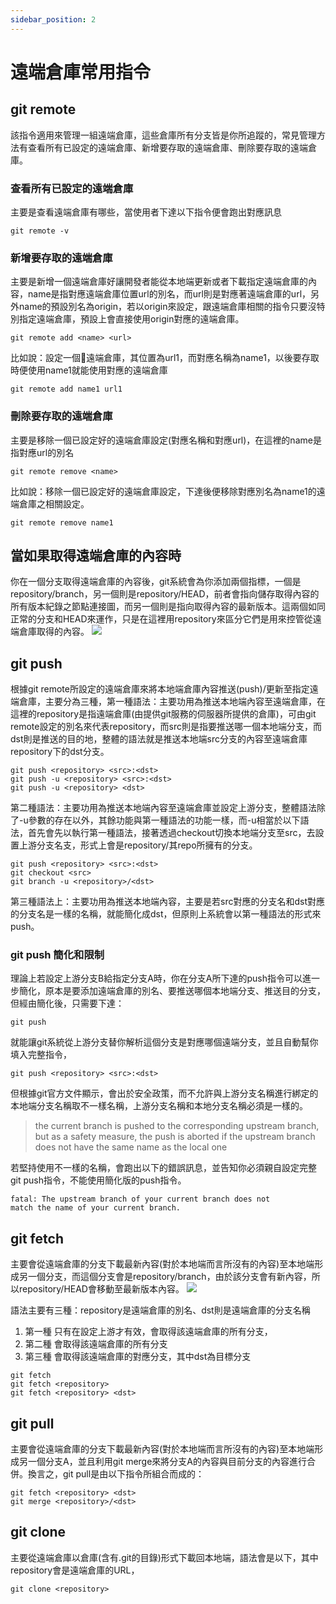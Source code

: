 ```yaml
---
sidebar_position: 2
---
```


# 遠端倉庫常用指令



## git remote
該指令適用來管理一組遠端倉庫，這些倉庫所有分支皆是你所追蹤的，常見管理方法有查看所有已設定的遠端倉庫、新增要存取的遠端倉庫、刪除要存取的遠端倉庫。

### 查看所有已設定的遠端倉庫
主要是查看遠端倉庫有哪些，當使用者下達以下指令便會跑出對應訊息
```
git remote -v
```

### 新增要存取的遠端倉庫
主要是新增一個遠端倉庫好讓開發者能從本地端更新或者下載指定遠端倉庫的內容，name是指對應遠端倉庫位置url的別名，而url則是對應著遠端倉庫的url，另外name的預設別名為origin，若以origin來設定，跟遠端倉庫相關的指令只要沒特別指定遠端倉庫，預設上會直接使用origin對應的遠端倉庫。
```
git remote add <name> <url>
```

比如說：設定一個遠端倉庫，其位置為url1，而對應名稱為name1，以後要存取時便使用name1就能使用對應的遠端倉庫

```
git remote add name1 url1
```

### 刪除要存取的遠端倉庫
主要是移除一個已設定好的遠端倉庫設定(對應名稱和對應url)，在這裡的name是指對應url的別名

```
git remote remove <name>
```

比如說：移除一個已設定好的遠端倉庫設定，下達後便移除對應別名為name1的遠端倉庫之相關設定。

```
git remote remove name1
```


## 當如果取得遠端倉庫的內容時
你在一個分支取得遠端倉庫的內容後，git系統會為你添加兩個指標，一個是repository/branch，另一個則是repository/HEAD，前者會指向儲存取得內容的所有版本紀錄之節點連接圖，而另一個則是指向取得內容的最新版本。這兩個如同正常的分支和HEAD來運作，只是在這裡用repository來區分它們是用來控管從遠端倉庫取得的內容。
![](https://res.cloudinary.com/dqfxgtyoi/image/upload/v1632995576/blog/git/remote/remoteBranch_d8tfzg.png)

## git push
根據git remote所設定的遠端倉庫來將本地端倉庫內容推送(push)/更新至指定遠端倉庫，主要分為三種，第一種語法：主要功用為推送本地端內容至遠端倉庫，在這裡的repository是指遠端倉庫(由提供git服務的伺服器所提供的倉庫)，可由git remote設定的別名來代表repository，而src則是指要推送哪一個本地端分支，而dst則是推送的目的地，整體的語法就是推送本地端src分支的內容至遠端倉庫repository下的dst分支。

```
git push <repository> <src>:<dst>
git push -u <repository> <src>:<dst>
git push -u <repository> <dst>
```

第二種語法：主要功用為推送本地端內容至遠端倉庫並設定上游分支，整體語法除了-u參數的存在以外，其餘功能與第一種語法的功能一樣，而-u相當於以下語法，首先會先以執行第一種語法，接著透過checkout切換本地端分支至src，去設置上游分支名支，形式上會是repository/其repo所擁有的分支。
```
git push <repository> <src>:<dst>
git checkout <src>
git branch -u <repository>/<dst>
```

第三種語法上：主要功用為推送本地端內容，主要是若src對應的分支名和dst對應的分支名是一樣的名稱，就能簡化成dst，但原則上系統會以第一種語法的形式來push。


### git push 簡化和限制

理論上若設定上游分支B給指定分支A時，你在分支A所下達的push指令可以進一步簡化，原本是要添加遠端倉庫的別名、要推送哪個本地端分支、推送目的分支，但經由簡化後，只需要下達：
```
git push
```

就能讓git系統從上游分支替你解析這個分支是對應哪個遠端分支，並且自動幫你填入完整指令，

```
git push <repository> <src>:<dst>
```

但根據git官方文件顯示，會出於安全政策，而不允許與上游分支名稱進行綁定的本地端分支名稱取不一樣名稱，上游分支名稱和本地分支名稱必須是一樣的。

> the current branch is pushed to the corresponding upstream branch, but as a safety measure, the push is aborted if the upstream branch does not have the same name as the local one


若堅持使用不一樣的名稱，會跑出以下的錯誤訊息，並告知你必須親自設定完整git push指令，不能使用簡化版的push指令。

```
fatal: The upstream branch of your current branch does not 
match the name of your current branch.
```

## git fetch
主要會從遠端倉庫的分支下載最新內容(對於本地端而言所沒有的內容)至本地端形成另一個分支，而這個分支會是repository/branch，由於該分支會有新內容，所以repository/HEAD會移動至最新版本內容。
![](https://res.cloudinary.com/dqfxgtyoi/image/upload/v1632996015/blog/git/remote/gitFetchResult_nlv9wa.png)


語法主要有三種：repository是遠端倉庫的別名、dst則是遠端倉庫的分支名稱
1. 第一種 只有在設定上游才有效，會取得該遠端倉庫的所有分支，
2. 第二種 會取得該遠端倉庫的所有分支 
3. 第三種 會取得該遠端倉庫的對應分支，其中dst為目標分支
```
git fetch
git fetch <repository>
git fetch <repository> <dst>
```

## git pull
主要會從遠端倉庫的分支下載最新內容(對於本地端而言所沒有的內容)至本地端形成另一個分支A，並且利用git merge來將分支A的內容與目前分支的內容進行合併。換言之，git pull是由以下指令所組合而成的：

```
git fetch <repository> <dst>
git merge <repository>/<dst>
```

## git clone
主要從遠端倉庫以倉庫(含有.git的目錄)形式下載回本地端，語法會是以下，其中repository會是遠端倉庫的URL，

```
git clone <repository>
```





